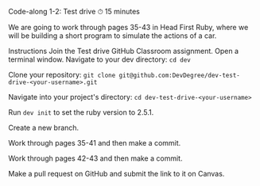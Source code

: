 Code-along 1-2: Test drive
⏱ 15 minutes

We are going to work through pages 35-43 in Head First Ruby, where we will be building a short program to simulate the actions of a car.

Instructions
Join the Test drive GitHub Classroom assignment.
Open a terminal window.
Navigate to your dev directory:
`cd dev`

Clone your repository:
`git clone git@github.com:DevDegree/dev-test-drive-<your-username>.git`

Navigate into your project's directory:
`cd dev-test-drive-<your-username>`

Run `dev init` to set the ruby version to 2.5.1.

Create a new branch.

Work through pages 35-41 and then make a commit.

Work through pages 42-43 and then make a commit.

Make a pull request on GitHub and submit the link to it on Canvas.
